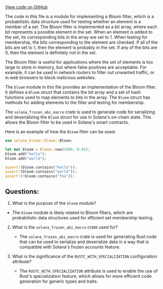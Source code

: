
[View code on GitHub](https://github.com/solana-labs/solana/blob/master/bloom/src/lib.rs)

The code in this file is a module for implementing a Bloom filter, which is a probabilistic data structure used for testing whether an element is a member of a set. The Bloom filter is implemented as a bit array, where each bit represents a possible element in the set. When an element is added to the set, its corresponding bits in the array are set to 1. When testing for membership, the bits corresponding to the element are checked. If all of the bits are set to 1, then the element is probably in the set. If any of the bits are 0, then the element is definitely not in the set.

The Bloom filter is useful for applications where the set of elements is too large to store in memory, but where false positives are acceptable. For example, it can be used in network routers to filter out unwanted traffic, or in web browsers to block malicious websites.

The `bloom` module in this file provides an implementation of the Bloom filter. It defines a `Bloom` struct that contains the bit array and a set of hash functions used to map elements to bits in the array. The `Bloom` struct has methods for adding elements to the filter and testing for membership.

The `solana_frozen_abi_macro` crate is used to generate code for serializing and deserializing the `Bloom` struct for use in Solana's on-chain state. This allows the Bloom filter to be used in Solana's smart contracts.

Here is an example of how the `Bloom` filter can be used:

```rust
use solana_bloom::bloom::Bloom;

let mut bloom = Bloom::new(1000, 0.01);
bloom.add("hello");
bloom.add("world");

assert!(bloom.contains("hello"));
assert!(bloom.contains("world"));
assert!(!bloom.contains("foo"));
```
## Questions: 
 1. What is the purpose of the `bloom` module?
   - The `bloom` module is likely related to Bloom filters, which are probabilistic data structures used for efficient set membership testing.

2. What is the `solana_frozen_abi_macro` crate used for?
   - The `solana_frozen_abi_macro` crate is used for generating Rust code that can be used to serialize and deserialize data in a way that is compatible with Solana's frozen accounts feature.

3. What is the significance of the `RUSTC_WITH_SPECIALIZATION` configuration attribute?
   - The `RUSTC_WITH_SPECIALIZATION` attribute is used to enable the use of Rust's specialization feature, which allows for more efficient code generation for generic types and traits.